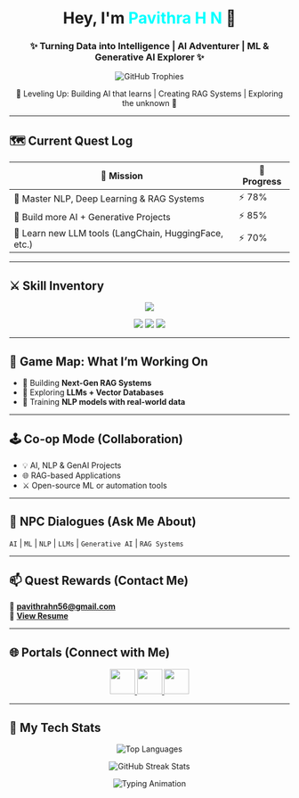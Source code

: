 <!-- 👾 GITHUB PROFILE README: PAVITHRA H N -->

<h1 align="center"> Hey, I'm <span style="color:aqua;">Pavithra H N</span> 👋</h1>

<h3 align="center">✨ Turning Data into Intelligence | AI Adventurer | ML & Generative AI Explorer ✨</h3>

<!-- 🏆 TROPHY SECTION -->
<p align="center">
  <img src="https://github-profile-trophy.vercel.app/?username=pavithra-hn&theme=matrix&no-bg=true&no-frame=true&column=4&row=2&margin-w=10&margin-h=10&title=Commits,Repositories,Experience,Followers,Stars,Issues,PullRequest,Reviews" alt="GitHub Trophies" />
</p>

<p align="center">
  🧠 Leveling Up: Building AI that learns | Creating RAG Systems | Exploring the unknown 🤖
</p>

---

## 🗺️ Current Quest Log

| 🎯 Mission | 🧩 Progress |
|-------------|-------------|
| 🧠 Master NLP, Deep Learning & RAG Systems | ⚡ 78% |
| 🧪 Build more AI + Generative Projects | ⚡ 85% |
| 🚀 Learn new LLM tools (LangChain, HuggingFace, etc.) | ⚡ 70% |

---

## ⚔️ Skill Inventory

<p align="center">
  <img src="https://skillicons.dev/icons?i=python,tensorflow,pytorch,flask,langchain,huggingface,docker,git,html,css,js,mysql,opencv,vscode" />
</p>

<p align="center">
  <img src="https://img.shields.io/badge/AI%20Wizard%20⚡-NLP%20%7C%20Generative%20AI-blueviolet?style=for-the-badge" />
  <img src="https://img.shields.io/badge/Data%20Tamer%20📊-Pandas%20%7C%20Scikit--learn%20%7C%20Seaborn-green?style=for-the-badge" />
  <img src="https://img.shields.io/badge/RAG%20Architect%20🤖-LangChain%20%7C%20LLMs%20%7C%20Chroma-orange?style=for-the-badge" />
</p>

---

## 🧭 Game Map: What I’m Working On

- 🔧 Building **Next-Gen RAG Systems**  
- 🧩 Exploring **LLMs + Vector Databases**  
- 🧠 Training **NLP models with real-world data**  

---

## 🕹️ Co-op Mode (Collaboration)

- 💡 AI, NLP & GenAI Projects  
- 🌐 RAG-based Applications  
- ⚔️ Open-source ML or automation tools  

---

## 💬 NPC Dialogues (Ask Me About)

`AI` | `ML` | `NLP` | `LLMs` | `Generative AI` | `RAG Systems`

---

## 📫 Quest Rewards (Contact Me)

📩 **pavithrahn56@gmail.com**  
📜 [**View Resume**](https://drive.google.com/file/d/1bUaXqcnPiJ6ODxb9lBNGTRKlG_xJY_po/view?usp=drivesdk)

---

## 🌐 Portals (Connect with Me)

<p align="center">
  <a href="https://linkedin.com/in/pavithrahn56" target="_blank">
    <img src="https://skillicons.dev/icons?i=linkedin" width="45" />
  </a>
  <a href="https://kaggle.com/pavithrahn" target="_blank">
    <img src="https://cdn.jsdelivr.net/gh/devicons/devicon/icons/kaggle/kaggle-original.svg" width="45" />
  </a>
  <a href="https://courses.cognitiveclass.ai/u/pavithrahn56" target="_blank">
    <img src="https://upload.wikimedia.org/wikipedia/commons/5/51/IBM_logo.svg" width="45" />
  </a>
</p>

---

## 🧩 My Tech Stats

<p align="center">
  <img src="https://github-readme-stats.vercel.app/api/top-langs/?username=pavithra-hn&layout=compact&theme=radical&hide_border=true&bg_color=000000&title_color=00FFFF" alt="Top Languages" />
</p>

<p align="center">
  <img src="https://github-readme-streak-stats.herokuapp.com/?user=pavithra-hn&theme=tokyonight&hide_border=true&background=000000" alt="GitHub Streak Stats"/>
</p>

<p align="center">
  <img src="https://readme-typing-svg.herokuapp.com?font=Orbitron&size=25&color=00FFFF&center=true&vCenter=true&width=600&lines=🚀+Initializing+AI+Journey...;💡+Training+Neural+Networks...;🎯+Deploying+Intelligence+to+the+World!;🔥+Keep+Learning,+Keep+Building!" alt="Typing Animation" />
</p>
